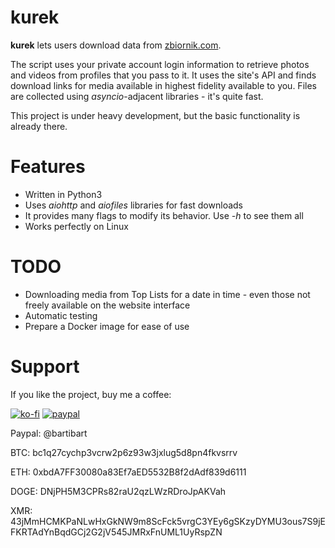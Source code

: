 # kurek
**kurek** lets users download data from [zbiornik.com](https://zbiornik.com).

The script uses your private account login information to retrieve photos and
videos from profiles that you pass to it. It uses the site's API and finds
download links for media available in highest fidelity available to you.
Files are collected using *asyncio*-adjacent libraries - it's quite fast.

This project is under heavy development, but the basic functionality is already
there.

# Features
- Written in Python3
- Uses *aiohttp* and *aiofiles* libraries for fast downloads
- It provides many flags to modify its behavior. Use *-h* to see them all
- Works perfectly on Linux

# TODO
- Downloading media from Top Lists for a date in time - even those not freely
  available on the website interface
- Automatic testing
- Prepare a Docker image for ease of use

# Support

If you like the project, buy me a coffee:

[![ko-fi](https://ko-fi.com/img/githubbutton_sm.svg)](https://ko-fi.com/I3I1DUJRM) [![paypal](https://www.paypalobjects.com/en_US/i/btn/btn_donateCC_LG.gif)](https://www.paypal.me/bartibart/5)

Paypal: @bartibart

BTC: bc1q27cychp3vcrw2p6z93w3jxlug5d8pn4fkvsrrv

ETH: 0xbdA7FF30080a83Ef7aED5532B8f2dAdf839d6111

DOGE: DNjPH5M3CPRs82raU2qzLWzRDroJpAKVah

XMR: 43jMmHCMKPaNLwHxGkNW9m8ScFck5vrgC3YEy6gSKzyDYMU3ous7S9jEFKRTAdYnBqdGCj2G2jV545JMRxFnUML1UyRspZN


